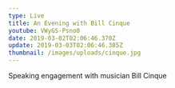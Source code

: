 ```yaml
---
type: Live
title: An Evening with Bill Cinque
youtube: VWyGS-Psno0
date: 2019-03-02T02:06:46.370Z
update: 2019-03-03T02:06:46.385Z
thumbnail: /images/uploads/cinque.jpg
---
```

Speaking engagement with musician Bill Cinque

